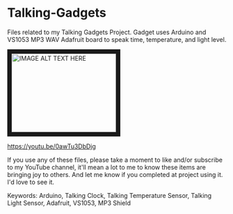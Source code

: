 # Talking-Gadgets
Files related to my Talking Gadgets Project. Gadget uses Arduino and VS1053 MP3 WAV Adafruit board to speak time, temperature, and light level.

<a href="http://www.youtube.com/watch?feature=player_embedded&v=0awTu3DbDjg
" target="_blank"><img src="http://img.youtube.com/vi/0awTu3DbDjg/0.jpg" 
alt="IMAGE ALT TEXT HERE" width="240" height="180" border="10" /></a>

https://youtu.be/0awTu3DbDjg

If you use any of these files, please take a moment to like and/or subscribe to my YouTube channel, it'll mean a lot to me to know these items are bringing joy to others. And let me know if you completed at project using it. I'd love to see it.


Keywords: Arduino, Talking Clock, Talking Temperature Sensor, Talking Light Sensor, Adafruit, VS1053, MP3 Shield
